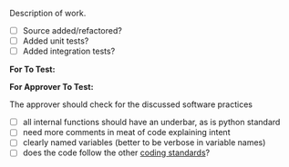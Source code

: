 Description of work.

- [ ] Source added/refactored?
- [ ] Added unit tests?
- [ ] Added integration tests?

**For To Test:**
<!-- Instructions for testing. -->

**For Approver To Test:**

The approver should check for the discussed software practices

- [ ] all internal functions should have an underbar, as is python standard
- [ ] need more comments in meat of code explaining intent
- [ ] clearly named variables (better to be verbose in variable names)
- [ ] does the code follow the other [coding standards](https://scse.ornl.gov/drtsans/developer/index.html)?
